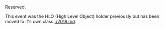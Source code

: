 Reserved.

This event was the HLO (High Level Object) holder previously but has been moved to it's own class [./2018.md](1028).
